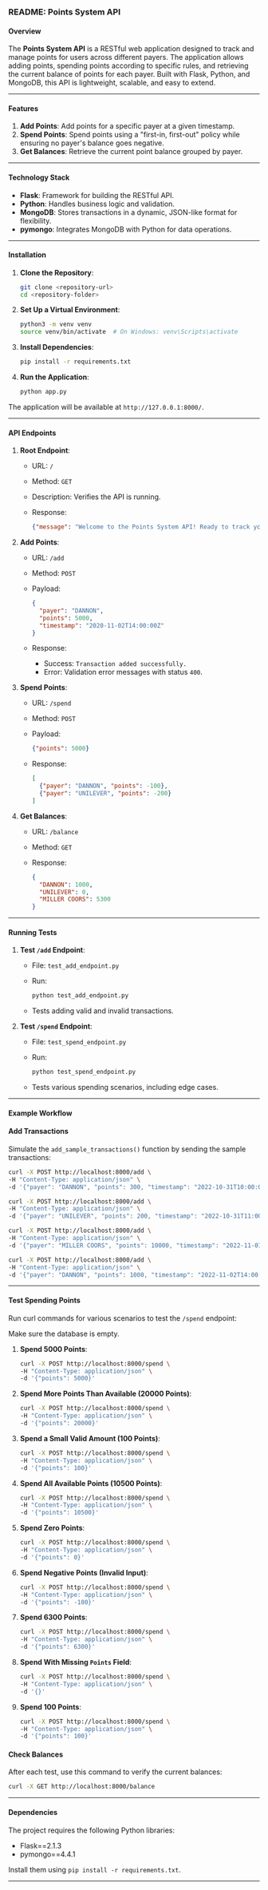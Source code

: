 ### README: Points System API

#### Overview

The **Points System API** is a RESTful web application designed to track and manage points for users across different payers. The application allows adding points, spending points according to specific rules, and retrieving the current balance of points for each payer. Built with Flask, Python, and MongoDB, this API is lightweight, scalable, and easy to extend.

---

#### Features

1. **Add Points**: Add points for a specific payer at a given timestamp.
2. **Spend Points**: Spend points using a "first-in, first-out" policy while ensuring no payer's balance goes negative.
3. **Get Balances**: Retrieve the current point balance grouped by payer.

---

#### Technology Stack

- **Flask**: Framework for building the RESTful API.
- **Python**: Handles business logic and validation.
- **MongoDB**: Stores transactions in a dynamic, JSON-like format for flexibility.
- **pymongo**: Integrates MongoDB with Python for data operations.

---

#### Installation

1. **Clone the Repository**:

    ```bash
    git clone <repository-url>
    cd <repository-folder>
    ```

2. **Set Up a Virtual Environment**:

    ```bash
    python3 -m venv venv
    source venv/bin/activate  # On Windows: venv\Scripts\activate
    ```

3. **Install Dependencies**:

    ```bash
    pip install -r requirements.txt
    ```

4. **Run the Application**:

    ```bash
    python app.py
    ```

The application will be available at `http://127.0.0.1:8000/`.

---

#### API Endpoints

1. **Root Endpoint**:

    - URL: `/`
    - Method: `GET`
    - Description: Verifies the API is running.
    - Response:

        ```json
        {"message": "Welcome to the Points System API! Ready to track your points"}
        ```

2. **Add Points**:

    - URL: `/add`
    - Method: `POST`
    - Payload:

        ```json
        {
          "payer": "DANNON",
          "points": 5000,
          "timestamp": "2020-11-02T14:00:00Z"
        }
        ```

    - Response:
        - Success: `Transaction added successfully.`
        - Error: Validation error messages with status `400`.
3. **Spend Points**:

    - URL: `/spend`
    - Method: `POST`
    - Payload:

        ```json
        {"points": 5000}
        ```

    - Response:

        ```json
        [
          {"payer": "DANNON", "points": -100},
          {"payer": "UNILEVER", "points": -200}
        ]
        ```

4. **Get Balances**:

    - URL: `/balance`
    - Method: `GET`
    - Response:

        ```json
        {
          "DANNON": 1000,
          "UNILEVER": 0,
          "MILLER COORS": 5300
        }
        ```

---

#### Running Tests

1. **Test `/add` Endpoint**:

    - File: `test_add_endpoint.py`
    - Run:

        ```bash
        python test_add_endpoint.py
        ```

    - Tests adding valid and invalid transactions.
2. **Test `/spend` Endpoint**:

    - File: `test_spend_endpoint.py`
    - Run:

        ```bash
        python test_spend_endpoint.py
        ```

    - Tests various spending scenarios, including edge cases.

---

#### Example Workflow

#### **Add Transactions**

Simulate the `add_sample_transactions()` function by sending the sample transactions:

```bash
curl -X POST http://localhost:8000/add \
-H "Content-Type: application/json" \
-d '{"payer": "DANNON", "points": 300, "timestamp": "2022-10-31T10:00:00Z"}'

curl -X POST http://localhost:8000/add \
-H "Content-Type: application/json" \
-d '{"payer": "UNILEVER", "points": 200, "timestamp": "2022-10-31T11:00:00Z"}'

curl -X POST http://localhost:8000/add \
-H "Content-Type: application/json" \
-d '{"payer": "MILLER COORS", "points": 10000, "timestamp": "2022-11-01T14:00:00Z"}'

curl -X POST http://localhost:8000/add \
-H "Content-Type: application/json" \
-d '{"payer": "DANNON", "points": 1000, "timestamp": "2022-11-02T14:00:00Z"}'
```

---

#### **Test Spending Points**

Run curl commands for various scenarios to test the `/spend` endpoint:

Make sure the database is empty.

1. **Spend 5000 Points**:

    ```bash
    curl -X POST http://localhost:8000/spend \
    -H "Content-Type: application/json" \
    -d '{"points": 5000}'
    ```

2. **Spend More Points Than Available (20000 Points)**:

    ```bash
    curl -X POST http://localhost:8000/spend \
    -H "Content-Type: application/json" \
    -d '{"points": 20000}'
    ```

3. **Spend a Small Valid Amount (100 Points)**:

    ```bash
    curl -X POST http://localhost:8000/spend \
    -H "Content-Type: application/json" \
    -d '{"points": 100}'
    ```

4. **Spend All Available Points (10500 Points)**:

    ```bash
    curl -X POST http://localhost:8000/spend \
    -H "Content-Type: application/json" \
    -d '{"points": 10500}'
    ```

5. **Spend Zero Points**:

    ```bash
    curl -X POST http://localhost:8000/spend \
    -H "Content-Type: application/json" \
    -d '{"points": 0}'
    ```

6. **Spend Negative Points (Invalid Input)**:

    ```bash
    curl -X POST http://localhost:8000/spend \
    -H "Content-Type: application/json" \
    -d '{"points": -100}'
    ```

7. **Spend 6300 Points**:

    ```bash
    curl -X POST http://localhost:8000/spend \
    -H "Content-Type: application/json" \
    -d '{"points": 6300}'
    ```

8. **Spend With Missing `Points` Field**:

    ```bash
    curl -X POST http://localhost:8000/spend \
    -H "Content-Type: application/json" \
    -d '{}'
    ```

9. **Spend 100 Points**:

    ```bash
    curl -X POST http://localhost:8000/spend \
    -H "Content-Type: application/json" \
    -d '{"points": 100}'
    ```

#### **Check Balances**

After each test, use this command to verify the current balances:

```bash
curl -X GET http://localhost:8000/balance
```

------------------------------------------------------------------------

#### Dependencies

The project requires the following Python libraries:

- Flask==2.1.3
- pymongo==4.4.1

Install them using `pip install -r requirements.txt`.

---
